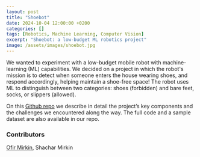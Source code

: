 ```yaml
---
layout: post
title: "Shoebot"
date: 2024-10-04 12:00:00 +0200
categories: []
tags: [Robotics, Machine Learning, Computer Vision]
excerpt: "Shoebot: a low-budget ML robotics project"
image: /assets/images/shoebot.jpg
---
```


We wanted to experiment with a low-budget mobile robot with machine-learning (ML) capabilities. We decided on a project in which the robot's mission is to detect when someone enters the house wearing shoes, and respond accordingly, helping maintain a shoe-free space! The robot uses ML to distinguish between two categories: shoes (forbidden) and bare feet, socks, or slippers (allowed).

On this [Github repo](https://github.com/ofirmirkin/Shoebot/) we describe in detail the project’s key components and the challenges we encountered along the way. The full code and a sample dataset are also available in our repo.

### Contributors

[Ofir Mirkin](https://github.com/ofirmirkin), Shachar Mirkin
